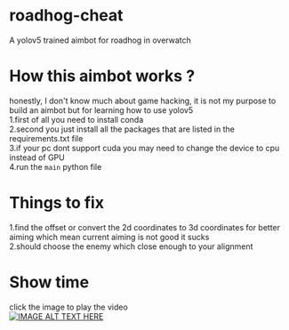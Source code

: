 # roadhog-cheat
A yolov5 trained aimbot for roadhog in overwatch
# How this aimbot works ?
honestly, I don't know much about game hacking, it is not my purpose to build an aimbot but for learning how to use yolov5\
1.first of all you need to install conda\
2.second you just install all the packages that are listed in the requirements.txt file\
3.if your pc dont support cuda you may need to change the device to cpu instead of GPU\
4.run the `main` python file 

# Things to fix
1.find the offset or convert the 2d coordinates to 3d coordinates for better aiming which mean current aiming is not good it sucks\
2.should choose the enemy which close enough to your alignment

# Show time
click the image to play the video\
[![IMAGE ALT TEXT HERE](https://img.youtube.com/vi/JnLorFiUGWA/0.jpg)](https://www.youtube.com/watch?v=JnLorFiUGWA)

